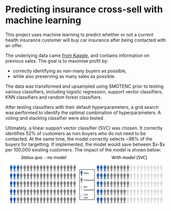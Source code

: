 # Predicting insurance cross-sell with machine learning
This project uses machine learning to predict whether or not a current health insurance customer will buy car insurance after being contacted with an offer.

The underlying data came [from Kaggle](https://www.kaggle.com/anmolkumar/health-insurance-cross-sell-prediction), and contains information on previous sales. The goal is to maximise profit by:

 * correctly identifying as non-many buyers as possible,
 * while also preserving as many sales as possible.

The data was transformed and upsampled using SMOTENC prior to testing various classifiers, including logistic regression, support vector classifiers, KNN classifiers and random forest classifiers.

After testing classifiers with their default hyperparameters, a grid search was performed to identify the optimal combination of hyperparameters. A voting and stacking 
classifier were also tested.

Ultimately, a linear support vector classifier (SVC) was chosen. It correctly identifies 52% of customers as non-buyers who do not need to be contacted. At the same time, the model correctly selects ~98% of the buyers for targetting. If implemented, the model would save between \$x-\$x per 100,000 existing customers. The impact of the model is shown below:
![Visualizing model impact](model_impact_infographic.png)
